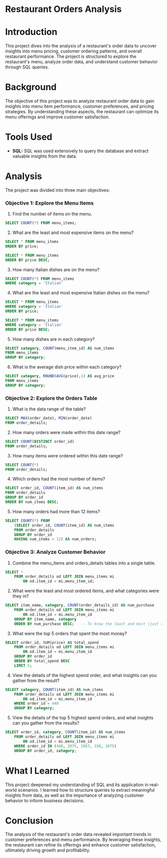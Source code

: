 # Restaurant Orders Analysis
# Introduction
This project dives into the analysis of a restaurant's order data to uncover insights into menu pricing, customer ordering patterns, and overall restaurant performance. The project is structured to explore the restaurant's menu, analyze order data, and understand customer behavior through SQL queries.
# Background
The objective of this project was to analyze restaurant order data to gain insights into menu item performance, customer preferences, and pricing strategies. By understanding these aspects, the restaurant can optimize its menu offerings and improve customer satisfaction.
# Tools Used
 - **SQL:** SQL was used extensively to query the database and extract valuable insights from the data.
# Analysis
The project was divided into three main objectives:

### Objective 1: Explore the Menu Items
1. Find the number of items on the menu.
```sql
SELECT COUNT(*) FROM menu_items;
```
2. What are the least and most expensive items on the menu?
```sql
SELECT * FROM menu_items
ORDER BY price;

SELECT * FROM menu_items
ORDER BY price DESC;
```
3. How many Italian dishes are on the menu?
```sql
SELECT COUNT(*) FROM menu_items
WHERE category = 'Italian'
```
4. What are the least and most expensive Italian dishes on the menu?
```sql
SELECT * FROM menu_items
WHERE category = 'Italian'
ORDER BY price;

SELECT * FROM menu_items
WHERE category = 'Italian'
ORDER BY price DESC;
   ```
5. How many dishes are in each category?
```sql
SELECT category, COUNT(menu_item_id) AS num_items
FROM menu_items
GROUP BY category;
   ```
6. What is the average dish price within each category?
```sql
SELECT category, ROUND(AVG(price),1) AS avg_price
FROM menu_items
GROUP BY category;
   ```
### Objective 2: Explore the Orders Table
1. What is the data range of the table?
```sql
SELECT MAX(order_date), MIN(order_date)
FROM order_details;
```
2. How many orders were made within this date range?
```sql
SELECT COUNT(DISTINCT order_id)
FROM order_details;
```
3. How many items were ordered within this date range?
```sql
SELECT COUNT(*) 
FROM order_details;
```
4. Which orders had the most number of items?
```sql
SELECT order_id, COUNT(item_id) AS num_items
FROM order_details
GROUP BY order_id
ORDER BY num_items DESC;
```
5. How many orders had more than 12 items?
```sql
SELECT COUNT(*) FROM
	(SELECT order_id, COUNT(item_id) AS num_items
	FROM order_details
	GROUP BY order_id
	HAVING num_items > 12) AS num_orders;
```
### Objective 3: Analyze Customer Behavior
1. Combine the menu_items and orders_details tables into a single table.
```sql
SELECT * 
	FROM order_details od LEFT JOIN menu_items mi
		ON od.item_id = mi.menu_item_id;
```
2. What were the least and most ordered items, and what categories were they in?
```sql
SELECT item_name, category, COUNT(order_details_id) AS num_purchase
	FROM order_details od LEFT JOIN menu_items mi
		ON od.item_id = mi.menu_item_id
	GROUP BY item_name, category
	ORDER BY num_purchase DESC;   -- To know the least and most (just change the DESC (MOST) to ASC(LEAST))
```
3. What were the top 5 orders that spent the most money?
```sql
SELECT order_id, SUM(price) AS total_spend
	FROM order_details od LEFT JOIN menu_items mi
		ON od.item_id = mi.menu_item_id
	GROUP BY order_id
	ORDER BY total_spend DESC
	LIMIT 5;
```
4. View the details of the highest spend order, and what insights can you gather from the result?
```sql
SELECT category, COUNT(item_id) AS num_items
	FROM order_details od LEFT JOIN menu_items mi
		ON od.item_id = mi.menu_item_id
	WHERE order_id = 440
	GROUP BY category;
```
5. View the details of the top 5 highest spend orders, and what insights can you gather from the results?
```sql
SELECT order_id, category, COUNT(item_id) AS num_items
	FROM order_details od LEFT JOIN menu_items mi
		ON od.item_id = mi.menu_item_id
	WHERE order_id IN (440, 2075, 1957, 330, 2675)
	GROUP BY order_id, category;
```
# What I Learned
This project deepened my understanding of SQL and its application in real-world scenarios. I learned how to structure queries to extract meaningful insights from data, as well as the importance of analyzing customer behavior to inform business decisions.

# Conclusion
The analysis of the restaurant's order data revealed important trends in customer preferences and menu performance. By leveraging these insights, the restaurant can refine its offerings and enhance customer satisfaction, ultimately driving growth and profitability.







